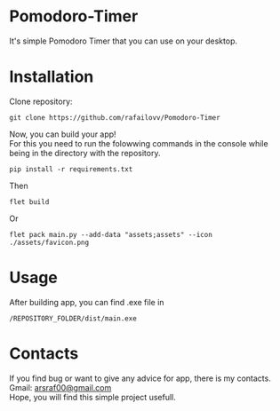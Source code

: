# Pomodoro-Timer
It's simple Pomodoro Timer that you can use on your desktop.

# Installation
Clone repository:
```
git clone https://github.com/rafailovv/Pomodoro-Timer
```
Now, you can build your app!  
For this you need to run the folowwing commands in the console while being in the directory with the repository.
```
pip install -r requirements.txt
```
Then
```
flet build
```
Or
```
flet pack main.py --add-data "assets;assets" --icon ./assets/favicon.png
```

# Usage
After building app, you can find .exe file in
```
/REPOSITORY_FOLDER/dist/main.exe
```

# Contacts
If you find bug or want to give any advice for app, there is my contacts.  
Gmail: arsraf00@gmail.com  
Hope, you will find this simple project usefull.
